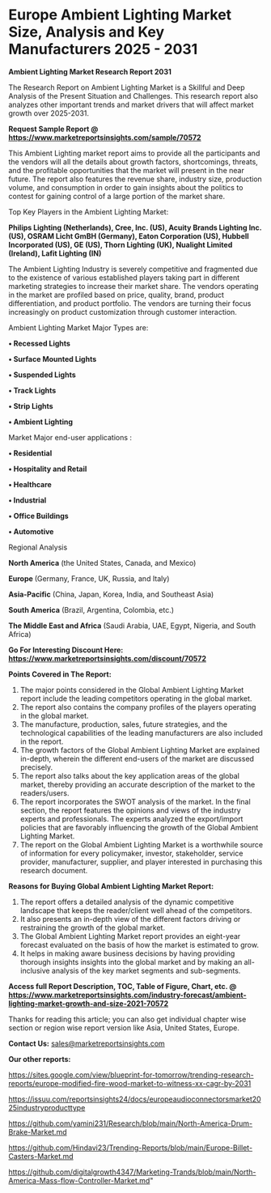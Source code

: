 # Europe Ambient Lighting Market Size, Analysis and Key Manufacturers 2025 - 2031

<strong>Ambient Lighting Market Research Report 2031</strong>

The Research Report on Ambient Lighting Market is a Skillful and Deep Analysis of the Present Situation and Challenges. This research report also analyzes other important trends and market drivers that will affect market growth over 2025-2031.

<strong>Request Sample Report @ <a href=https://www.marketreportsinsights.com/sample/70572>https://www.marketreportsinsights.com/sample/70572</a></strong>

This Ambient Lighting market report aims to provide all the participants and the vendors will all the details about growth factors, shortcomings, threats, and the profitable opportunities that the market will present in the near future. The report also features the revenue share, industry size, production volume, and consumption in order to gain insights about the politics to contest for gaining control of a large portion of the market share.

Top Key Players in the Ambient Lighting Market:

<strong>Philips Lighting (Netherlands), Cree, Inc. (US), Acuity Brands Lighting Inc. (US), OSRAM Licht GmBH (Germany), Eaton Corporation (US), Hubbell Incorporated (US), GE (US), Thorn Lighting (UK), Nualight Limited (Ireland), Lafit Lighting (IN)</strong>

The Ambient Lighting Industry is severely competitive and fragmented due to the existence of various established players taking part in different marketing strategies to increase their market share. The vendors operating in the market are profiled based on price, quality, brand, product differentiation, and product portfolio. The vendors are turning their focus increasingly on product customization through customer interaction.

Ambient Lighting Market Major Types are:

<strong>• Recessed Lights

• Surface Mounted Lights

• Suspended Lights

• Track Lights

• Strip Lights

• Ambient Lighting</strong>

Market Major end-user applications :

<strong>• Residential

• Hospitality and Retail

• Healthcare

• Industrial

• Office Buildings

• Automotive</strong>

Regional Analysis

</u><strong><b>North America</b></strong> (the United States, Canada, and Mexico)

<strong><b>Europe </b></strong>(Germany, France, UK, Russia, and Italy)

<strong><b>Asia-Pacific</b></strong> (China, Japan, Korea, India, and Southeast Asia)

<strong><b>South America</b></strong> (Brazil, Argentina, Colombia, etc.)

<strong><b>The Middle East and Africa</b></strong> (Saudi Arabia, UAE, Egypt, Nigeria, and South Africa)

<strong>Go For Interesting Discount Here: <a href=https://www.marketreportsinsights.com/discount/70572>https://www.marketreportsinsights.com/discount/70572</a></strong>

<strong>Points Covered in The Report:</strong>
<ol>
  <li>The major points considered in the Global Ambient Lighting Market report include the leading competitors operating in the global market.</li>
  <li>The report also contains the company profiles of the players operating in the global market.</li>
  <li>The manufacture, production, sales, future strategies, and the technological capabilities of the leading manufacturers are also included in the report.</li>
  <li>The growth factors of the Global Ambient Lighting Market are explained in-depth, wherein the different end-users of the market are discussed precisely.</li>
  <li>The report also talks about the key application areas of the global market, thereby providing an accurate description of the market to the readers/users.</li>
  <li>The report incorporates the SWOT analysis of the market. In the final section, the report features the opinions and views of the industry experts and professionals. The experts analyzed the export/import policies that are favorably influencing the growth of the Global Ambient Lighting Market.</li>
  <li>The report on the Global Ambient Lighting Market is a worthwhile source of information for every policymaker, investor, stakeholder, service provider, manufacturer, supplier, and player interested in purchasing this research document.</li>
</ol>
<strong>Reasons for Buying Global Ambient Lighting Market Report:</strong>

<ol>
  <li>The report offers a detailed analysis of the dynamic competitive landscape that keeps the reader/client well ahead of the competitors.</li>
  <li>It also presents an in-depth view of the different factors driving or restraining the growth of the global market.</li>
  <li>The Global Ambient Lighting Market report provides an eight-year forecast evaluated on the basis of how the market is estimated to grow.</li>
  <li>It helps in making aware business decisions by having providing thorough insights insights into the global market and by making an all-inclusive analysis of the key market segments and sub-segments.</li>
</ol>
<strong>Access full Report Description, TOC, Table of Figure, Chart, etc. @ <a href=https://www.marketreportsinsights.com/industry-forecast/ambient-lighting-market-growth-and-size-2021-70572>https://www.marketreportsinsights.com/industry-forecast/ambient-lighting-market-growth-and-size-2021-70572</a></strong>


Thanks for reading this article; you can also get individual chapter wise section or region wise report version like Asia, United States, Europe.

<strong>Contact Us:</strong>
sales@marketreportsinsights.com

<strong>Our other reports:</strong>

<a href=https://sites.google.com/view/blueprint-for-tomorrow/trending-research-reports/europe-modified-fire-wood-market-to-witness-xx-cagr-by-2031>https://sites.google.com/view/blueprint-for-tomorrow/trending-research-reports/europe-modified-fire-wood-market-to-witness-xx-cagr-by-2031</a>

<a href=https://issuu.com/reportsinsights24/docs/europeaudioconnectorsmarket2025industryproducttype>https://issuu.com/reportsinsights24/docs/europeaudioconnectorsmarket2025industryproducttype</a>

<a href=https://github.com/yamini231/Research/blob/main/North-America-Drum-Brake-Market.md>https://github.com/yamini231/Research/blob/main/North-America-Drum-Brake-Market.md</a>

<a href=https://github.com/Hindavi23/Trending-Reports/blob/main/Europe-Billet-Casters-Market.md>https://github.com/Hindavi23/Trending-Reports/blob/main/Europe-Billet-Casters-Market.md</a>

<a href=https://github.com/digitalgrowth4347/Marketing-Trands/blob/main/North-America-Mass-flow-Controller-Market.md>https://github.com/digitalgrowth4347/Marketing-Trands/blob/main/North-America-Mass-flow-Controller-Market.md</a>"
